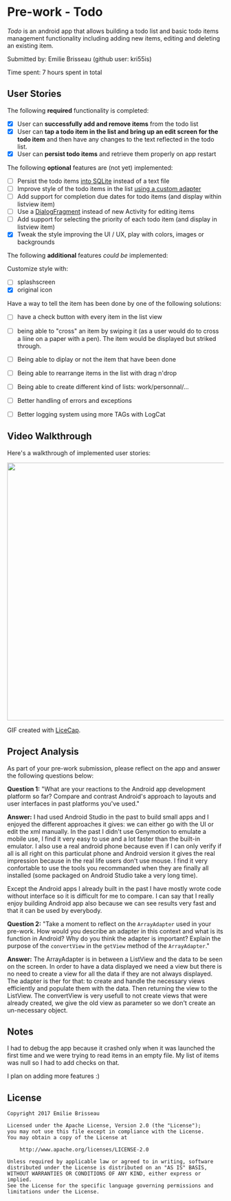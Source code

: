 # Pre-work - Todo

*Todo* is an android app that allows building a todo list and basic todo items management functionality including adding new items, editing and deleting an existing item.

Submitted by: Emilie Brisseau (github user: kri55is)

Time spent: 7 hours spent in total

## User Stories

The following **required** functionality is completed:

* [x] User can **successfully add and remove items** from the todo list
* [x] User can **tap a todo item in the list and bring up an edit screen for the todo item** and then have any changes to the text reflected in the todo list.
* [x] User can **persist todo items** and retrieve them properly on app restart

The following **optional** features are (not yet) implemented:

* [ ] Persist the todo items [into SQLite](http://guides.codepath.com/android/Persisting-Data-to-the-Device#sqlite) instead of a text file
* [ ] Improve style of the todo items in the list [using a custom adapter](http://guides.codepath.com/android/Using-an-ArrayAdapter-with-ListView)
* [ ] Add support for completion due dates for todo items (and display within listview item)
* [ ] Use a [DialogFragment](http://guides.codepath.com/android/Using-DialogFragment) instead of new Activity for editing items
* [ ] Add support for selecting the priority of each todo item (and display in listview item)
* [x] Tweak the style improving the UI / UX, play with colors, images or backgrounds

The following **additional** features *could be* implemented:

Customize style with:
* [ ] splashscreen
* [x] original icon  

Have a way to tell the item has been done by one of the following solutions:
* [ ] have a check button with every item in the list view
* [ ] being able to "cross" an item by swiping it (as a user would do to cross a liine on a paper with a pen). The item would be displayed but striked through.

* [ ] Being able to diplay or not the item that have been done 
* [ ] Being able to rearrange items in the list with drag n'drop
* [ ] Being able to create different kind of lists: work/personnal/...
* [ ] Better handling of errors and exceptions
* [ ] Better logging system using more TAGs with LogCat


## Video Walkthrough

Here's a walkthrough of implemented user stories:

<img src='http://i.imgur.com/Uz4jY4Z.gif' width="600" />

GIF created with [LiceCap](http://www.cockos.com/licecap/).

## Project Analysis

As part of your pre-work submission, please reflect on the app and answer the following questions below:

**Question 1:** "What are your reactions to the Android app development platform so far? Compare and contrast Android's approach to layouts and user interfaces in past platforms you've used."

**Answer:** I had used Android Studio in the past to build small apps and I enjoyed the different approaches it gives: we can either go with the UI or edit the xml manually. In the past I didn't use Genymotion to emulate a mobile use, I find it very easy to use and a lot faster 
than the built-in emulator. I also use a real android phone because even if I can only verify if all is all right on this particulat phone and Android version it gives the real impression because in the real life users don't use mouse.
I find it very confortable to use the tools you recommanded when they are finally all installed (some packaged on Android Studio take a very long time).

Except the Android apps I already built in the past I have mostly wrote code without interface so it is difficult for me to compare. I can say that I really enjoy building Android app also because we can see results very fast and that it can be used by everybody.

**Question 2:** "Take a moment to reflect on the `ArrayAdapter` used in your pre-work. How would you describe an adapter in this context and what is its function in Android? Why do you think the adapter is important? Explain the purpose of the `convertView` in the `getView` method of the `ArrayAdapter`."

**Answer:** The ArrayAdapter is in between a ListView and the data to be seen on the screen. In order to have a data displayed we need a view but there is no need to create a view for all the data if they are not always displayed. The adapter is ther for that: to create and handle the necessary views efficiently and populate them with the data. Then returning the view to the ListView.
The convertView is very usefull to not create views that were already created, we give the old view as parameter so we don't create an un-necessary object.

## Notes
I had to debug the app because it crashed only when it was launched the first time and we were trying to read items in an empty file. My list of items was null so I had to add checks on that.

I plan on adding more features :)

## License

    Copyright 2017 Emilie Brisseau

    Licensed under the Apache License, Version 2.0 (the "License");
    you may not use this file except in compliance with the License.
    You may obtain a copy of the License at

        http://www.apache.org/licenses/LICENSE-2.0

    Unless required by applicable law or agreed to in writing, software
    distributed under the License is distributed on an "AS IS" BASIS,
    WITHOUT WARRANTIES OR CONDITIONS OF ANY KIND, either express or implied.
    See the License for the specific language governing permissions and
    limitations under the License.
